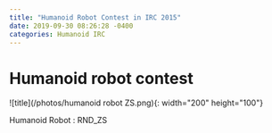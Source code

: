 ```yaml
---
title: "Humanoid Robot Contest in IRC 2015"
date: 2019-09-30 08:26:28 -0400
categories: Humanoid IRC
---
```

# Humanoid robot contest
![title](/photos/humanoid robot ZS.png){: width="200" height="100"}

Humanoid Robot : RND_ZS
